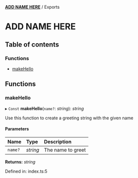 [__ADD NAME HERE__](README.md) / Exports

# __ADD NAME HERE__

## Table of contents

### Functions

- [makeHello](modules.md#makehello)

## Functions

### makeHello

▸ `Const` **makeHello**(`name?`: *string*): *string*

Use this function to create a greeting string with the given name

#### Parameters

| Name | Type | Description |
| :------ | :------ | :------ |
| `name?` | *string* | The name to greet |

**Returns:** *string*

Defined in: index.ts:5
